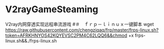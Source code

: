 # V2rayGameSteaming
V2ray内网穿透实现远程串流游戏
#＃　ｆｒｐ－ｌｉｎｕｘ一键脚本
wget https://raw.githubusercontent.com/chengziqaq/frp/master/frps-linux.sh?token=AFRKHNYOS42KQYEVSC2PM4C62LQQ6&&chmod +x frps-linux.sh&&./frps-linux.sh
